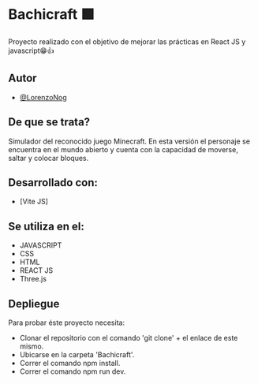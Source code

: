 # Bachicraft 🟩

Proyecto realizado con el objetivo de mejorar las prácticas en React JS y javascript😁👍

## Autor

- [@LorenzoNog](https://www.github.com/LorenzoNog)


## De que se trata?

Simulador del reconocido juego Minecraft. En esta versión el personaje se encuentra en el mundo abierto y cuenta con la capacidad de moverse, saltar y colocar bloques.

## Desarrollado con:

- [Vite JS]

## Se utiliza en el:

- JAVASCRIPT
- CSS
- HTML
- REACT JS
- Three.js


## Depliegue

Para probar éste proyecto necesita:

- Clonar el repositorio con el comando 'git clone' + el enlace de este mismo.
- Ubicarse en la carpeta 'Bachicraft'.
- Correr el comando npm install.
- Correr el comando npm run dev.